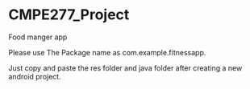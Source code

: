 # CMPE277_Project
Food manger app

Please use The Package name as com.example.fitnessapp.

Just copy and paste the res folder and java folder after creating a new android project.

